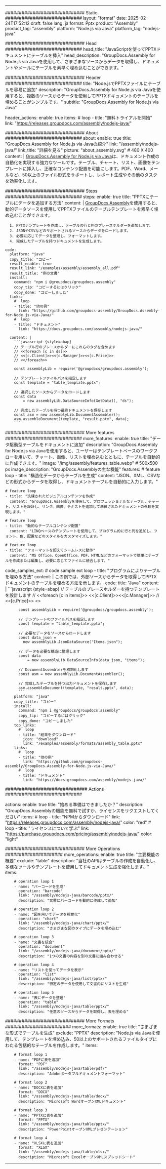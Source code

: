 



---
############################# Static ############################
layout: "format"
date:  2025-02-24T17:52:12
draft: false
lang: ja
format: Pptx
product: "Assembly"
product_tag: "assembly"
platform: "Node.js via Java"
platform_tag: "nodejs-java"

############################# Head ############################
head_title: "JavaScriptを使ってPPTXドキュメントにテーブルを挿入"
head_description: "GroupDocs.Assembly for Node.js via Javaを使用して、さまざまなソースからデータを取得し、ドキュメントやメールにテーブルを素早く埋め込むことができます。"

############################# Header ############################
title: "Node.jsでPPTXファイルにテーブルを容易に追加" 
description: "GroupDocs.Assembly for Node.js via Javaを使用すると、複数のソースからデータを使用してPPTXドキュメントのテーブルを埋めることがシンプルです。"
subtitle: "GroupDocs.Assembly for Node.js via Java" 

header_actions:
  enable: true
  items:
    #  loop
    - title: "無料トライアルを開始"
      link: "https://releases.groupdocs.com/assembly/nodejs-java/"
      
############################# About ############################
about:
    enable: true
    title: "GroupDocs.Assembly for Node.js via Javaの紹介"
    link: "/assembly/nodejs-java/"
    link_title: "詳細を見る"
    picture: "about_assembly.svg" # 480 X 400
    content: |
       [GroupDocs.Assembly for Node.js via Java](/assembly/nodejs-java/)は、ドキュメント作成の自動化を実現する強力なツールです。テーブル、チャート、リスト、画像をテンプレートに挿入し、正確なコンテンツ配置を可能にします。PDF、Word、メールなど、50以上のファイル形式をサポートし、レポート生成やその他のタスクを効率化します。

############################# Steps ############################
steps:
    enable: true
    title: "PPTXにテーブルにデータを追加する方法"
    content: |
      [GroupDocs.Assembly](/assembly/nodejs-java/)を使用すると、動的データソースを使用してPPTXファイルのテーブルテンプレートを素早く埋め込むことができます。
      
      1. PPTXテンプレートを作成し、テーブルの行と列のプレースホルダーを追加します。
      2. JSONやCSVなどのサポートされるソースからデータをロードします。
      3. 必要に応じてデータを整理し、フォーマットします。
      4. 完成したテーブルを持つドキュメントを生成します。
   
    code:
      platform: "java"
      copy_title: "コピー"
      result_enable: true
      result_link: "/examples/assembly/assembly_all.pdf"
      result_title: "例の文書"
      install:
        command: "npm i @groupdocs/groupdocs.assembly"
        copy_tip: "コピーするにはクリック"
        copy_done: "コピーしました"
      links:
        #  loop
        - title: "他の例"
          link: "https://github.com/groupdocs-assembly/GroupDocs.Assembly-for-Node.js-via-Java/"
        #  loop
        - title: "ドキュメント"
          link: "https://docs.groupdocs.com/assembly/nodejs-java/"
          
      content: |
        ```javascript {style=abap}
        // テーブル行のプレースホルダーにこれらのタグを含めます
        // <<foreach [c in ds]>>
        // <<[c.Client]>><<[c.Manager]>><<[c.Price]>>
        // <</foreach>>
    
        const assemblyLib = require('@groupdocs/groupdocs.assembly');

        // テンプレートファイルパスを指定します
        const template = "table_template.pptx";

        // 選択したソースからデータをロードします
        const data 
            = new assemblyLib.DataSourceInfo(GetData(), "ds");

        // 完成したテーブルを持つ最終ドキュメントを保存します
        const asm = new assemblyLib.DocumentAssembler();
        asm.assembleDocument(template, "result.pptx", data);
        ```           

############################# More features ############################
more_features:
  enable: true
  title: "データ駆動型テーブルをドキュメントに追加"
  description: "GroupDocs.Assembly for Node.js via Javaを使用すると、ユーザーはテンプレートベースのワークフローを用いて、チャート、画像、リストを埋め込むとともに、テーブルを自動的に作成できます。"
  image: "/img/assembly/features_table.webp" # 500x500 px
  image_description: "GroupDocs.Assemblyの主な機能"
  features:
    # feature loop
    - title: "構造化データからテーブルを生成"
      content: "JSON、XML、CSVなどの形式からデータを取得し、ドキュメントテーブルを自動的に入力します。"

    # feature loop
    - title: "洗練されたビジュアルコンテンツを作成"
      content: "GroupDocs.Assemblyを使用して、プロフェッショナルなテーブル、チャート、リストを設計し、リンク、画像、テキストを追加して洗練されたドキュメントの外観を実現します。"

    # feature loop
    - title: "動的なテーブルコンテンツ配置"
      content: "LINQベースのテンプレートを使用して、プログラム的に行と列を追加し、フォント、色、配置などのスタイルをカスタマイズします。"

    # feature loop
    - title: "フォーマットを超えてシームレスに動作"
      content: "MS Office、OpenOffice、PDF、HTMLなどのフォーマットで簡単にテーブルを作成または編集し、必要に応じてファイルに統合します。"
      
  code_samples_ext:
    # code sample ext loop
    - title: "プログラムによりテーブルを埋める方法"
      content: |
        この例では、外部ソースからデータを取得してPPTXドキュメントのテーブルを埋める方法を示します。
      code:
        title: "Java"
        content: |
          ```javascript {style=abap}
          // テーブルのプレースホルダーを持つテンプレートを設計します
          // <<foreach [c in items]>> <<[c.Client]>><<[c.Manager]>>
          //  <<[c.Price]>> <</foreach>>
          
          const assemblyLib = require('@groupdocs/groupdocs.assembly');

          // テンプレートのファイルパスを指定します
          const template = "table_template.pptx";

          // 必要なデータをソースからロードします
          const data_json = 
            new assemblyLib.JsonDataSource("Items.json");

          // データを必要な構造に整理します
          const data 
              = new assemblyLib.DataSourceInfo(data_json, "items");

          // DocumentAssemblerを初期化します
          const asm = new assemblyLib.DocumentAssembler();

          // 完成したテーブルを持つ出力ドキュメントを保存します
          asm.assembleDocument(template, "result.pptx", data);
          ```
        platform: "java"
        copy_title: "コピー"
        install:
          command: "npm i @groupdocs/groupdocs.assembly"
          copy_tip: "コピーするにはクリック"
          copy_done: "コピーしました"
        top_links:
          #  loop
          - title: "結果をダウンロード"
            icon: "download"
            link: "/examples/assembly/formats/assembly_table.pptx"
        links:
          #  loop
          - title: "他の例"
            link: "https://github.com/groupdocs-assembly/GroupDocs.Assembly-for-Node.js-via-Java/"
          #  loop
          - title: "ドキュメント"
            link: "https://docs.groupdocs.com/assembly/nodejs-java/"
            

            


############################## Actions ############################

actions:
  enable: true
  title: "始める準備はできましたか？"
  description: "GroupDocs.Assemblyの機能を無料で試すか、ライセンスをリクエストしてください"
  items:
    #  loop
    - title: "NPMからダウンロード"
      link: "https://releases.groupdocs.com/assembly/nodejs-java/"
      color: "red"
        #  loop
    - title: "ライセンスについて学ぶ"
      link: "https://purchase.groupdocs.com/pricing/assembly/nodejs-java/"
      color: "light"


############################# More Operations #####################
more_operations:
    enable: true
    title: "主要機能の概要"
    exclude: "table"
    description: "当社のAPIはテーブルの作成を自動化し、多様なツールやテンプレートを使用してドキュメント生成を強化します。"
    items: 
          
        # operation loop 1
        - name: "バーコードを生成"
          operation: "barcode"
          link: "/assembly/nodejs-java/barcode/pptx/"
          description: "文書にバーコードを動的に作成して追加"

        # operation loop 2
        - name: "図を用いてデータを視覚化"
          operation: "chart"
          link: "/assembly/nodejs-java/chart/pptx/"
          description: "さまざまな図のタイプにデータを埋め込む"

        # operation loop 3
        - name: "文書を統合"
          operation: "document"
          link: "/assembly/nodejs-java/document/pptx/"
          description: "1つの文書の内容を別の文書に組み合わせる"

        # operation loop 4
        - name: "リストを使ってデータを表示"
          operation: "list"
          link: "/assembly/nodejs-java/list/pptx/"
          description: "特定のデータを使用して文書内にリストを生成"

        # operation loop 5
        - name: "表にデータを整理"
          operation: "table"
          link: "/assembly/nodejs-java/table/pptx/"
          description: "任意のソースからデータを取得し、表を埋める"
         
          
############################# More Formats ########################
more_formats:
    enable: true
    title: "さまざまな形式でテーブルを生成"
    exclude: "PPTX"
    description: "Node.js via Javaを使用して、テンプレートを埋め込み、50以上のサポートされるファイルタイプにわたる包括的なテーブルを作成します。"
    items: 
          
        # format loop 1
        - name: "PDFに表を追加"
          format: "PDF"
          link: "/assembly/nodejs-java/table/pdf/"
          description: "Adobeポータブルドキュメントフォーマット"
          
        # format loop 2
        - name: "DOCXに表を追加"
          format: "DOCX"
          link: "/assembly/nodejs-java/table/docx/"
          description: "Microsoft WordオープンXMLドキュメント"
          
        # format loop 3
        - name: "PPTXに表を追加"
          format: "PPTX"
          link: "/assembly/nodejs-java/table/pptx/"
          description: "PowerPointオープンXMLプレゼンテーション"
          
        # format loop 4
        - name: "XLSXに表を追加"
          format: "XLSX"
          link: "/assembly/nodejs-java/table/xlsx/"
          description: "Microsoft ExcelオープンXMLスプレッドシート"


          

---